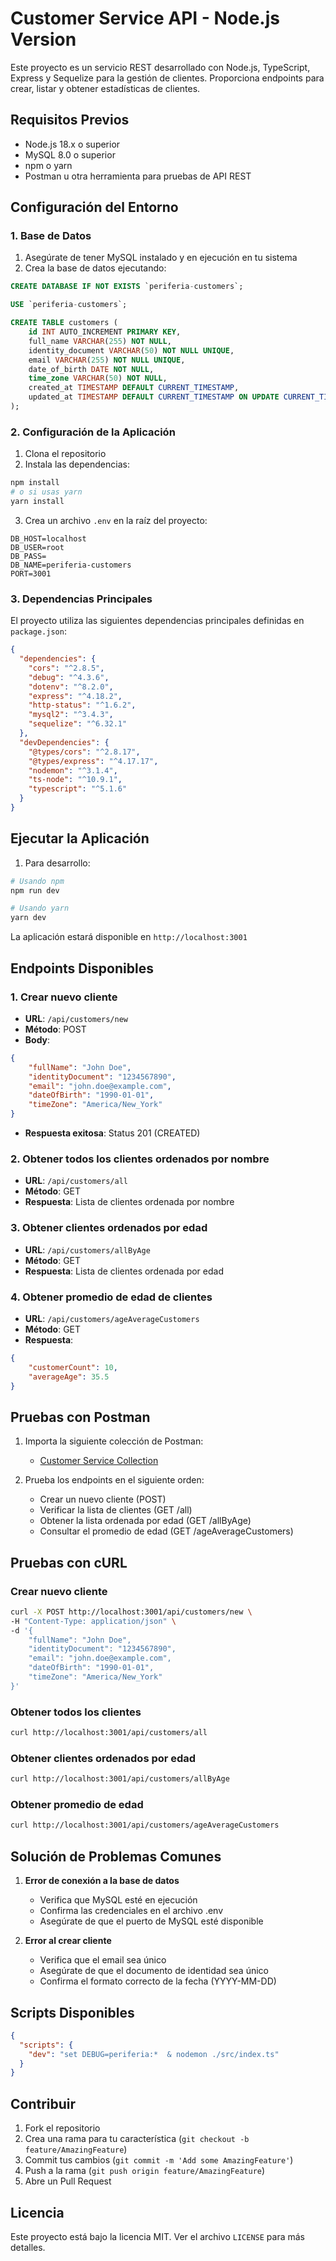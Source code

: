 # Customer Service API - Node.js Version

Este proyecto es un servicio REST desarrollado con Node.js, TypeScript, Express y Sequelize para la gestión de clientes. Proporciona endpoints para crear, listar y obtener estadísticas de clientes.

## Requisitos Previos

- Node.js 18.x o superior
- MySQL 8.0 o superior
- npm o yarn
- Postman u otra herramienta para pruebas de API REST

## Configuración del Entorno

### 1. Base de Datos

1. Asegúrate de tener MySQL instalado y en ejecución en tu sistema
2. Crea la base de datos ejecutando:

```sql
CREATE DATABASE IF NOT EXISTS `periferia-customers`;

USE `periferia-customers`;

CREATE TABLE customers (
    id INT AUTO_INCREMENT PRIMARY KEY,
    full_name VARCHAR(255) NOT NULL,
    identity_document VARCHAR(50) NOT NULL UNIQUE,
    email VARCHAR(255) NOT NULL UNIQUE,
    date_of_birth DATE NOT NULL,
    time_zone VARCHAR(50) NOT NULL,
    created_at TIMESTAMP DEFAULT CURRENT_TIMESTAMP,
    updated_at TIMESTAMP DEFAULT CURRENT_TIMESTAMP ON UPDATE CURRENT_TIMESTAMP
);
```

### 2. Configuración de la Aplicación

1. Clona el repositorio
2. Instala las dependencias:

```bash
npm install
# o si usas yarn
yarn install
```

3. Crea un archivo `.env` en la raíz del proyecto:

```env
DB_HOST=localhost
DB_USER=root
DB_PASS=
DB_NAME=periferia-customers
PORT=3001
```

### 3. Dependencias Principales

El proyecto utiliza las siguientes dependencias principales definidas en `package.json`:

```json
{
  "dependencies": {
    "cors": "^2.8.5",
    "debug": "^4.3.6",
    "dotenv": "^8.2.0",
    "express": "^4.18.2",
    "http-status": "^1.6.2",
    "mysql2": "^3.4.3",
    "sequelize": "^6.32.1"
  },
  "devDependencies": {
    "@types/cors": "^2.8.17",
    "@types/express": "^4.17.17",
    "nodemon": "^3.1.4",
    "ts-node": "^10.9.1",
    "typescript": "^5.1.6"
  }
}
```

## Ejecutar la Aplicación

1. Para desarrollo:

```bash
# Usando npm
npm run dev

# Usando yarn
yarn dev
```
La aplicación estará disponible en `http://localhost:3001`

## Endpoints Disponibles

### 1. Crear nuevo cliente
- **URL**: `/api/customers/new`
- **Método**: POST
- **Body**:

```json
{
    "fullName": "John Doe",
    "identityDocument": "1234567890",
    "email": "john.doe@example.com",
    "dateOfBirth": "1990-01-01",
    "timeZone": "America/New_York"
}
```
- **Respuesta exitosa**: Status 201 (CREATED)

### 2. Obtener todos los clientes ordenados por nombre
- **URL**: `/api/customers/all`
- **Método**: GET
- **Respuesta**: Lista de clientes ordenada por nombre

### 3. Obtener clientes ordenados por edad
- **URL**: `/api/customers/allByAge`
- **Método**: GET
- **Respuesta**: Lista de clientes ordenada por edad

### 4. Obtener promedio de edad de clientes
- **URL**: `/api/customers/ageAverageCustomers`
- **Método**: GET
- **Respuesta**: 

```json
{
    "customerCount": 10,
    "averageAge": 35.5
}
```


## Pruebas con Postman

1. Importa la siguiente colección de Postman:
   - [Customer Service Collection](URL_de_tu_colección)

2. Prueba los endpoints en el siguiente orden:
   - Crear un nuevo cliente (POST)
   - Verificar la lista de clientes (GET /all)
   - Obtener la lista ordenada por edad (GET /allByAge)
   - Consultar el promedio de edad (GET /ageAverageCustomers)

## Pruebas con cURL

### Crear nuevo cliente

```bash
curl -X POST http://localhost:3001/api/customers/new \
-H "Content-Type: application/json" \
-d '{
    "fullName": "John Doe",
    "identityDocument": "1234567890",
    "email": "john.doe@example.com",
    "dateOfBirth": "1990-01-01",
    "timeZone": "America/New_York"
}'
```

### Obtener todos los clientes

```bash
curl http://localhost:3001/api/customers/all
```

### Obtener clientes ordenados por edad

```bash
curl http://localhost:3001/api/customers/allByAge
```

### Obtener promedio de edad

```bash
curl http://localhost:3001/api/customers/ageAverageCustomers
```

## Solución de Problemas Comunes

1. **Error de conexión a la base de datos**
   - Verifica que MySQL esté en ejecución
   - Confirma las credenciales en el archivo .env
   - Asegúrate de que el puerto de MySQL esté disponible

2. **Error al crear cliente**
   - Verifica que el email sea único
   - Asegúrate de que el documento de identidad sea único
   - Confirma el formato correcto de la fecha (YYYY-MM-DD)

## Scripts Disponibles

```json
{
  "scripts": {
    "dev": "set DEBUG=periferia:*  & nodemon ./src/index.ts"
  }
}
```

## Contribuir

1. Fork el repositorio
2. Crea una rama para tu característica (`git checkout -b feature/AmazingFeature`)
3. Commit tus cambios (`git commit -m 'Add some AmazingFeature'`)
4. Push a la rama (`git push origin feature/AmazingFeature`)
5. Abre un Pull Request

## Licencia

Este proyecto está bajo la licencia MIT. Ver el archivo `LICENSE` para más detalles.
